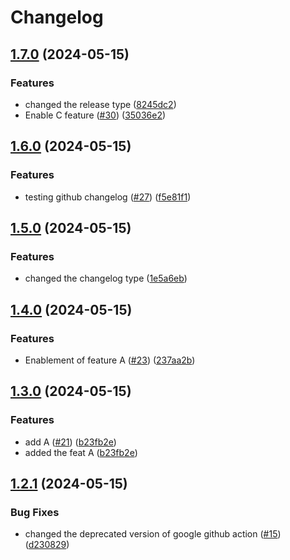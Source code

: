 # Changelog

## [1.7.0](https://github.com/meyuviofficial/automated-changelog/compare/v1.6.0...v1.7.0) (2024-05-15)


### Features

* changed the release type ([8245dc2](https://github.com/meyuviofficial/automated-changelog/commit/8245dc2f6496095f34b2fb0a832590493fcb8e9c))
* Enable C feature ([#30](https://github.com/meyuviofficial/automated-changelog/issues/30)) ([35036e2](https://github.com/meyuviofficial/automated-changelog/commit/35036e2ae076c26301925d73fcab2f1209fdbd4c))

## [1.6.0](https://github.com/meyuviofficial/automated-changelog/compare/v1.5.0...v1.6.0) (2024-05-15)


### Features

* testing github changelog ([#27](https://github.com/meyuviofficial/automated-changelog/issues/27)) ([f5e81f1](https://github.com/meyuviofficial/automated-changelog/commit/f5e81f1593f2088dd3eb98e182fa40ba91691bf4))

## [1.5.0](https://github.com/meyuviofficial/automated-changelog/compare/v1.4.0...v1.5.0) (2024-05-15)


### Features

* changed the changelog type ([1e5a6eb](https://github.com/meyuviofficial/automated-changelog/commit/1e5a6eb1ede2e3edf6fbdd2851e4ea82670ee00d))

## [1.4.0](https://github.com/meyuviofficial/automated-changelog/compare/v1.3.0...v1.4.0) (2024-05-15)


### Features

* Enablement of feature A  ([#23](https://github.com/meyuviofficial/automated-changelog/issues/23)) ([237aa2b](https://github.com/meyuviofficial/automated-changelog/commit/237aa2bda0fd1774027efa05e658a73f67844b9e))

## [1.3.0](https://github.com/meyuviofficial/automated-changelog/compare/v1.2.1...v1.3.0) (2024-05-15)


### Features

* add A  ([#21](https://github.com/meyuviofficial/automated-changelog/issues/21)) ([b23fb2e](https://github.com/meyuviofficial/automated-changelog/commit/b23fb2e1d621ac455fac6aa1c342094547e203d7))
* added the feat A ([b23fb2e](https://github.com/meyuviofficial/automated-changelog/commit/b23fb2e1d621ac455fac6aa1c342094547e203d7))

## [1.2.1](https://github.com/meyuviofficial/automated-changelog/compare/v1.2.0...v1.2.1) (2024-05-15)


### Bug Fixes

* changed the deprecated version of google github action ([#15](https://github.com/meyuviofficial/automated-changelog/issues/15)) ([d230829](https://github.com/meyuviofficial/automated-changelog/commit/d230829f8ce2064cf15fd527fdd7ac8bee6e7bce))
